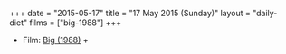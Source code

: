 +++
date = "2015-05-17"
title = "17 May 2015 (Sunday)"
layout = "daily-diet"
films = ["big-1988"]
+++

<ul>
<li class="entry Film">Film: <a href="/films/big-1988">Big (1988)</a> +</li>
</ul>